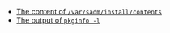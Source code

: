  - [The content of `/var/sadm/install/contents`](contents) 
 - [The output of `pkginfo -l`](pkginfo-l)

